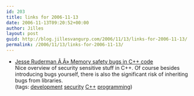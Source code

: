 ```yaml
---
id: 203
title: links for 2006-11-13
date: 2006-11-13T09:20:52+00:00
author: Jilles
layout: post
guid: http://blog.jillesvangurp.com/2006/11/13/links-for-2006-11-13/
permalink: /2006/11/13/links-for-2006-11-13/
---
```

<ul class="delicious">
	<li>
		<div class="delicious-link"><a href="http://www.squarefree.com/2006/11/01/memory-safety-bugs-in-c-code/">Jesse Ruderman Ã‚Â» Memory safety bugs in C++ code</a></div>
		<div class="delicious-extended">Nice overview of security sensitive stuff in C++. Of course besides introducing bugs yourself, there is also the significant risk of inheriting bugs from libraries.</div>
		<div class="delicious-tags">(tags: <a href="http://del.icio.us/jillesvangurp/development">development</a> <a href="http://del.icio.us/jillesvangurp/security">security</a> <a href="http://del.icio.us/jillesvangurp/C++">C++</a> <a href="http://del.icio.us/jillesvangurp/programming">programming</a>)</div>
	</li>
</ul>
